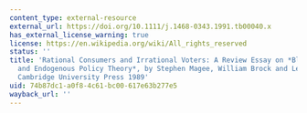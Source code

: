 ```yaml
---
content_type: external-resource
external_url: https://doi.org/10.1111/j.1468-0343.1991.tb00040.x
has_external_license_warning: true
license: https://en.wikipedia.org/wiki/All_rights_reserved
status: ''
title: 'Rational Consumers and Irrational Voters: A Review Essay on *Black Hole Tariffs
  and Endogenous Policy Theory*, by Stephen Magee, William Brock and Leslie Young,
  Cambridge University Press 1989'
uid: 74b87dc1-a0f8-4c61-bc00-617e63b277e5
wayback_url: ''
---
```

